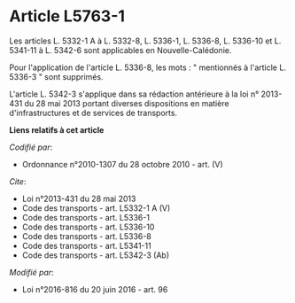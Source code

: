 # Article L5763-1

Les articles L. 5332-1 A à L. 5332-8, L. 5336-1, L. 5336-8, L. 5336-10 et L. 5341-11 à L. 5342-6 sont applicables en
Nouvelle-Calédonie. 

Pour l'application de l'article L. 5336-8, les mots : " mentionnés à l'article L. 5336-3 " sont supprimés. 

L'article L. 5342-3 s'applique dans sa rédaction antérieure à la loi n° 2013-431 du 28 mai 2013 portant diverses dispositions
en matière d'infrastructures et de services de transports.

**Liens relatifs à cet article**

_Codifié par_:

  - Ordonnance n°2010-1307 du 28 octobre 2010 - art. (V)

_Cite_:

  - Loi n°2013-431 du 28 mai 2013
  - Code des transports - art. L5332-1 A (V)
  - Code des transports - art. L5336-1
  - Code des transports - art. L5336-10
  - Code des transports - art. L5336-8
  - Code des transports - art. L5341-11
  - Code des transports - art. L5342-3 (Ab)

_Modifié par_:

  - Loi n°2016-816 du 20 juin 2016 - art. 96
